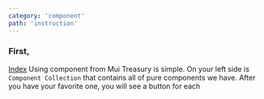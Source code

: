 ```yaml
---
category: 'component'
path: 'instruction'
---
```


### First, 
[Index](/)
Using component from Mui Treasury is simple. 
On your left side is `Component Collection` that contains all of pure components we have.
After you have your favorite one, you will see a button for each